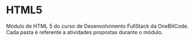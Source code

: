 # HTML5

Módulo de HTML 5 do curso de Desenvolvimento FullStack da OneBitCode.
Cada pasta é referente a atividades propostas durante o módulo. 
